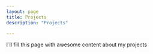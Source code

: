 ```yaml
---
layout: page
title: Projects
description: "Projects"

---
```


I´ll fill this page with awesome content about my projects